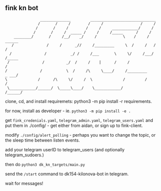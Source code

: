 ## fink kn bot

```
                ______________         ______________________________
               /       /     /        /     /                 /     /
              /       /     /        /     /     ____________/     /
             /       /     /  _____ /     /     /_____      /     /
    ________/       /     /__/    _/     /            \    /     /   ______
   /               /     /      _//     /_________     \  /     /   /     /
  /               /           _/ /     /___       \     \/     /___/     /_____
 /               /          _/  /     /    |      /     /                     /
/               /           \  /     /\     \____/     /_________       _ ___/
\              /      /\     \/     /  \              /         /      /
 \____________/______/  \_____\____/    \____________/         /______/
```

clone, cd, and install requiremets:
python3 -m pip install -r requirements.

for now, install as developer - ie.
`python3 -m pip install -e .`

get `fink_credenials.yaml`, `telegram_admin.yaml`, `telegram_users.yaml`
and put them in ./config/ - get either from aidan, or sign up to fink-client.

modify `./config/alert_polling` - perhaps you want to change the topic, or the sleep time between listen events.

add your telegram userID to telegram_users (and optionally telegram_sudoers.)

then do `python3 dk_kn_targets/main.py`

send the `/start` command to dk154-kilonova-bot in telegram.

wait for messages!
